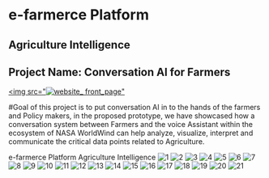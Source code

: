 <html>
<body>
  <h1>e-farmerce Platform</h1>
  <h2>Agriculture Intelligence</h2>
  <h2>Project Name: Conversation AI for Farmers</h2>
  
  <a href="https://www.youtube.com/watch?v=P3kgYn_XqCw "> <img src="![website_ front_page](https://user-images.githubusercontent.com/30501155/43627721-1bc80da0-9715-11e8-9465-989c27ae7d57.jpg)"</a>


#Goal of this project is to put conversation AI in to the hands of the farmers and Policy makers, in the proposed prototype, we have showcased how a conversation system between Farmers and the voice Assistant within the ecosystem of NASA WorldWind can help analyze, visualize, interpret and communicate the critical data points related to Agriculture.

e-farmerce Platform
Agriculture Intelligence 
![1](https://user-images.githubusercontent.com/30501155/43625638-bd7d4ad4-970b-11e8-8368-8e73f49c1126.png)
![2](https://user-images.githubusercontent.com/30501155/43625640-c183ff06-970b-11e8-8381-71bc156fa2a7.JPG)
![3](https://user-images.githubusercontent.com/30501155/43625646-c5435614-970b-11e8-9977-5fb950adabc3.png)
![4](https://user-images.githubusercontent.com/30501155/43625654-cc4ad216-970b-11e8-8a9a-8b2e370ff153.png)
![5](https://user-images.githubusercontent.com/30501155/43625663-d51303e6-970b-11e8-85ac-406a5b537874.gif)
![6](https://user-images.githubusercontent.com/30501155/43625670-dcd6a0b0-970b-11e8-90e6-05869ba2abee.png)
![7](https://user-images.githubusercontent.com/30501155/43625678-e72f7ca8-970b-11e8-8012-6ec7ce3d8e8e.png)
![8](https://user-images.githubusercontent.com/30501155/43625682-eb2379d6-970b-11e8-884e-006bc1047a9c.png)
![9](https://user-images.githubusercontent.com/30501155/43625688-f31fd3b4-970b-11e8-8992-c11b60107fbf.png)
![10](https://user-images.githubusercontent.com/30501155/43625699-0044be6a-970c-11e8-9d43-ad683481367a.png)
![11](https://user-images.githubusercontent.com/30501155/43625728-25bd18ea-970c-11e8-82e2-1c6274bac946.png)
![12](https://user-images.githubusercontent.com/30501155/43625736-2e1ef4b8-970c-11e8-864b-451f86fb2ac4.png)
![13](https://user-images.githubusercontent.com/30501155/43625743-3b54be10-970c-11e8-859e-e9cb43a78718.png)
![14](https://user-images.githubusercontent.com/30501155/43625757-480a0156-970c-11e8-8ed9-1098bd34efca.png)
![15](https://user-images.githubusercontent.com/30501155/43625760-4e20f3b0-970c-11e8-83d3-e833a3415fa5.jpg)
![16](https://user-images.githubusercontent.com/30501155/43625771-5b6820e8-970c-11e8-97ae-606035a50ef7.jpg)
![17](https://user-images.githubusercontent.com/30501155/43625784-6b0de2a8-970c-11e8-977e-78f60bd2532b.jpg)
![18](https://user-images.githubusercontent.com/30501155/43625802-86dd95aa-970c-11e8-9a13-512ff35baa19.jpg)
![19](https://user-images.githubusercontent.com/30501155/43625803-871481d2-970c-11e8-8bd4-cf1d6545b000.jpg)
![20](https://user-images.githubusercontent.com/30501155/43625804-874ea3f8-970c-11e8-8e19-6a4938987706.jpg)
![21](https://user-images.githubusercontent.com/30501155/43625805-87848400-970c-11e8-94cf-7939c46bce4e.jpg)

